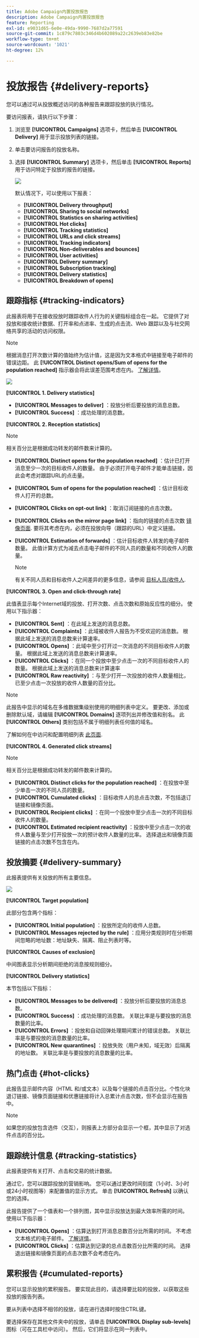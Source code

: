 ```yaml
---
title: Adobe Campaign内置投放报告
description: Adobe Campaign内置投放报告
feature: Reporting
exl-id: e9031d65-6e0e-49da-9990-7687d2a77591
source-git-commit: 1c879c7803c346d4b602089a22c2639eb83e82be
workflow-type: tm+mt
source-wordcount: '1021'
ht-degree: 12%

---
```


# 投放报告 {#delivery-reports}

您可以通过可从投放概述访问的各种报告来跟踪投放的执行情况。

要访问报表，请执行以下步骤：

1. 浏览至 **[!UICONTROL Campaigns]** 选项卡，然后单击 **[!UICONTROL Delivery]** 用于显示投放列表的链接。
1. 单击要访问报告的投放名称。
1. 选择 **[!UICONTROL Summary]** 选项卡，然后单击 **[!UICONTROL Reports]** 用于访问特定于投放的报告的链接。

   ![](assets/detailed-report-2.png)

   默认情况下，可以使用以下报表：

   * **[!UICONTROL Delivery throughput]**
   * **[!UICONTROL Sharing to social networks]**
   * **[!UICONTROL Statistics on sharing activities]**
   * **[!UICONTROL Hot clicks]**
   * **[!UICONTROL Tracking statistics]**
   * **[!UICONTROL URLs and click streams]**
   * **[!UICONTROL Tracking indicators]**
   * **[!UICONTROL Non-deliverables and bounces]**
   * **[!UICONTROL User activities]**
   * **[!UICONTROL Delivery summary]**
   * **[!UICONTROL Subscription tracking]**
   * **[!UICONTROL Delivery statistics]**
   * **[!UICONTROL Breakdown of opens]**

## 跟踪指标 {#tracking-indicators}

此报表将用于在接收投放时跟踪收件人行为的关键指标组合在一起。 它提供了对投放和接收统计数据、打开率和点进率、生成的点击流、Web 跟踪以及与社交网络共享的活动的访问权限。

>[!NOTE]
>
>根据消息打开次数计算的值始终为估计值，这是因为文本格式中链接至电子邮件的错误边距。 此 **[!UICONTROL Distinct opens/Sum of opens for the population reached]** 指示器会将此误差范围考虑在内。 [了解详情](metrics-calculation.md#tracking-opens-)。

![](assets/tracking-report-synthesis.png)

**[!UICONTROL 1. Delivery statistics]**

* **[!UICONTROL Messages to deliver]** ：投放分析后要投放的消息总数。
* **[!UICONTROL Success]** ：成功处理的消息数。

**[!UICONTROL 2. Reception statistics]**

>[!NOTE]
>
>相关百分比是根据成功转发的邮件数来计算的。

* **[!UICONTROL Distinct opens for the population reached]** ：估计已打开消息至少一次的目标收件人的数量。 由于必须打开电子邮件才能单击链接，因此会考虑对跟踪URL的点击量。
* **[!UICONTROL Sum of opens for the population reached]** ：估计目标收件人打开的总数。
* **[!UICONTROL Clicks on opt-out link]** ：取消订阅链接的点击次数。
* **[!UICONTROL Clicks on the mirror page link]** ：指向的链接的点击次数 [镜像页面](../send/mirror-page.md). 要将其考虑在内，必须在投放向导（跟踪的URL）中定义链接。
* **[!UICONTROL Estimation of forwards]** ：估计目标收件人转发的电子邮件数量。 此值计算方式为减去点击电子邮件的不同人员的数量和不同收件人的数量。

  >[!NOTE]
  >
  >有关不同人员和目标收件人之间差异的更多信息，请参阅 [目标人员/收件人](metrics-calculation.md#targeted-persons---recipients).

**[!UICONTROL 3. Open and click-through rate]**

此值表显示每个Internet域的投放、打开次数、点击次数和原始反应性的细分。 使用以下指示器：

* **[!UICONTROL Sent]** ：在此域上发送的消息总数。
* **[!UICONTROL Complaints]** ：此域被收件人报告为不受欢迎的消息数。 根据此域上发送的消息总数来计算速率。
* **[!UICONTROL Opens]** ：此域中至少打开过一次消息的不同目标收件人的数量。 根据此域上发送的消息总数来计算速率。
* **[!UICONTROL Clicks]** ：在同一个投放中至少点击一次的不同目标收件人的数量。 根据此域上发送的消息总数来计算速率
* **[!UICONTROL Raw reactivity]** ：与至少打开一次投放的收件人数量相比，已至少点击一次投放的收件人数量的百分比。

>[!NOTE]
>
>此报告中显示的域名在多维数据集级别使用的明细列表中定义。 要更改、添加或删除默认域，请编辑 **[!UICONTROL Domains]** 逐项列出并修改值和别名。 此 **[!UICONTROL Others]** 类别包括不属于明细列表任何值的域名。
>
>了解如何在中访问和配置明细列表 [此页面](../config/ui-settings.md).


**[!UICONTROL 4. Generated click streams]**

>[!NOTE]
>
>相关百分比是根据成功转发的邮件数来计算的。

* **[!UICONTROL Distinct clicks for the population reached]** ：在投放中至少单击一次的不同人员的数量。
* **[!UICONTROL Cumulated clicks]** ：目标收件人的总点击次数，不包括退订链接和镜像页面。
* **[!UICONTROL Recipient clicks]** ：在同一个投放中至少点击一次的不同目标收件人的数量。
* **[!UICONTROL Estimated recipient reactivity]** ：投放中至少点击一次的收件人数量与至少打开投放一次的预计收件人数量的比率。 选择退出和镜像页面链接的点击次数不包含在内。
<!--
**[!UICONTROL 5. Web tracking]**

* **[!UICONTROL Visited pages]** : Number of web pages visited following message reception.
* **[!UICONTROL Transactions]** : Number of purchases following message reception.
* **[!UICONTROL Total amount]** : Total amount of purchases following message reception. 
* **[!UICONTROL Average transaction amount]** : Average purchase made by distinct delivery recipients. 
* **[!UICONTROL Articles]** : Number of articles purchased by the delivery recipients. 
* **[!UICONTROL Average count of articles per transaction]** : Average number of items per purchase made by distinct recipients.
* **[!UICONTROL Average amount per message]** : Average amount of purchases generated per message.

  >[!NOTE]
  >
  >In order for a visited page, transaction, amount or article to be taken into account, a webtracking tag must be inserted into the matching web page. Webtracking configuration is presented in [this section](../../configuration/using/about-web-tracking.md).

**[!UICONTROL 6. Sharing activities to email and social networks]**

This section shows the number of messages shared on each social network. For more on this, refer to [Sharing to social networks](../../reporting/using/global-reports.md#sharing-to-social-networks).

## URLs and click streams {#urls-and-click-streams}

This report shows the list of pages visited following a delivery. 

![](assets/s_ncs_user_url_report.png)

You can configure the contents of this report by selecting: the score chart to be displayed, the time filter (since the action launch, over the first 6 hours following launch, etc.) and the data display mode (by label, by URL, by category. Click **[!UICONTROL Refresh]** to confirm your selection.

The following rates are displayed in the upper section of the report:

* **[!UICONTROL Reactivity]** : Ratio of the number of targeted recipients having clicked in a delivery, in relation to the estimated number of targeted recipients having opened a delivery. Clicks on the opt-out link and on the mirror page are not taken into account.

  >[!NOTE]
  >
  >For more information on tracking opens, refer to [this section](metrics-calculation.md#tracking-opens-).

* **[!UICONTROL Distinct clicks]** : Number of distinct people having clicked at least once (excluding unsubscription link and mirror page) in a delivery. The rate displayed is calculated based on the number of messages delivered successfully. 
* **[!UICONTROL Cumulated clicks]** : Total number of clicks by targeted recipients (excluding unsubscription link and mirror page). The rate displayed is calculated based on the number of messages forwarded successfully.

**[!UICONTROL Platform average]** : This average rate, displayed under each rate (reactivity, distinct clicks, and cumulated clicks), is calculated for deliveries sent over the previous six months. Only deliveries with the same typology and on the same channel are taken into account. Proofs are excluded.

The central table provides the following information:

* **[!UICONTROL Clicks]** : Number of cumulated clicks, per link. 
* **[!UICONTROL Clicks (in %)]** : Breakdown of the number of clicks per link, in relation to the total number of cumulated clicks.

**[!UICONTROL Breakdown of clicks in time]**

This chart shows the breakdown of cumulated clicks per day.
-->

## 投放摘要 {#delivery-summary}

此报表提供有关投放的所有主要信息。

![](assets/user-report-summary.png)

**[!UICONTROL Target population]**

此部分包含两个指标：

* **[!UICONTROL Initial population]** ：投放所定向的收件人总数。
* **[!UICONTROL Messages rejected by the rule]** ：应用分类规则时在分析期间忽略的地址数：地址缺失、隔离、阻止列表时等。 <!--For more information on typology rules, refer to this [page](../../delivery/using/steps-validating-the-delivery.md#validation-process-with-typologies).-->

**[!UICONTROL Causes of exclusion]**

中间图表显示分析期间拒绝的消息按规则细分。

**[!UICONTROL Delivery statistics]**

本节包括以下指标：

* **[!UICONTROL Messages to be delivered]** ：投放分析后要投放的消息总数。
* **[!UICONTROL Success]** ：成功处理的消息数。 关联比率是与要投放的消息数量的比率。
* **[!UICONTROL Errors]** ：投放和自动回弹处理期间累计的错误总数。 关联比率是与要投放的消息数量的比率。
* **[!UICONTROL New quarantines]** ：投放失败（用户未知，域无效）后隔离的地址数。 关联比率是与要投放的消息数量的比率。

## 热门点击 {#hot-clicks}

此报告显示邮件内容（HTML 和/或文本）以及每个链接的点击百分比。个性化块退订链接、镜像页面链接和优惠链接将计入总累计点击次数，但不会显示在报告中。

>[!NOTE]
>
>如果您的投放包含选件（交互），则报表上方部分会显示一个框，其中显示了对选件点击的百分比。


## 跟踪统计信息 {#tracking-statistics}

此报表提供有关打开、点击和交易的统计数据。

通过它，您可以跟踪投放的营销影响。 您可以通过更改时间刻度（1小时、3小时或24小时视图等）来配置值的显示方式。 单击 **[!UICONTROL Refresh]** 以确认您的选择。

此报告提供了一个值表和一个排列图，其中显示投放达到最大效率所需的时间。 使用以下指示器：

* **[!UICONTROL Opens]** ：估算达到打开消息总数百分比所需的时间。 不考虑文本格式的电子邮件。 [了解详情](metrics-calculation.md#tracking-opens-)。
* **[!UICONTROL Clicks]** ：估算达到记录的总点击数百分比所需的时间。 选择退出链接和镜像页面的点击次数不会考虑在内。
<!--
* **[!UICONTROL Transactions]** : Time required to achieve a percentage of the total number of transactions following message reception. In order for a transaction to be taken into account, a transaction type webtracking tag must be inserted into the matching web page. Webtracking configuration is presented in [this section](../../configuration/using/about-web-tracking.md).
-->


## 累积报告 {#cumulated-reports}

您可以显示投放的累积报告。 要实现此目的，请选择要比较的投放，以获取这些投放的报告列表。

要从列表中选择不相邻的投放，请在进行选择时按住CTRL键。

要选择保存在其他文件夹中的投放，请单击 **[!UICONTROL Display sub-levels]** 图标（可在工具栏中访问）。 然后，它们将显示在同一列表中。
